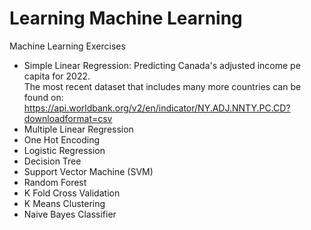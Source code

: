 # Learning Machine Learning
Machine Learning Exercises<br />
- Simple Linear Regression: Predicting Canada's adjusted income pe capita for 2022.<br />
The most recent dataset that includes many more countries can be found on: https://api.worldbank.org/v2/en/indicator/NY.ADJ.NNTY.PC.CD?downloadformat=csv
- Multiple Linear Regression<br />
- One Hot Encoding<br />
- Logistic Regression<br />
- Decision Tree<br />
- Support Vector Machine (SVM)<br />
- Random Forest<br />
- K Fold Cross Validation<br />
- K Means Clustering<br />
- Naive Bayes Classifier
